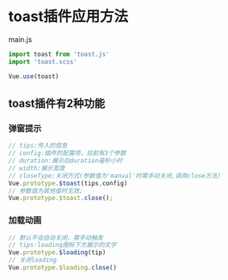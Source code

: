# toast插件应用方法

main.js

```javascript
import toast from 'toast.js'
import 'toast.scss'

Vue.use(toast)
```

## toast插件有2种功能

### 弹窗提示

```javascript
// tips:传入的信息
// config:插件的配置项，目前有3个参数
// duration:展示后duration毫秒小时
// width:展示宽度
// closeType:关闭方式(参数值为'manual'时需手动关闭,调用close方法)
Vue.prototype.$toast(tips,config)
// 参数值为其他值时无效;
Vue.prototype.$toast.close();
```

### 加载动画

```javascript
// 默认不会自动关闭，需手动触发
// tips:loading图标下方展示的文字
Vue.prototype.$loading(tip)
// 关闭loading
Vue.prototype.$loading.close()
```
